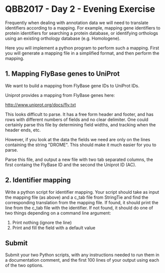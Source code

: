 # QBB2017 - Day 2 - Evening Exercise

Frequently when dealing with annotation data we will need to translate
identifiers according to a mapping. For example, mapping gene identifiers
to protein identifiers for searching a protein database, or identifying
orthologs using an existing orthology database (e.g. Homologene).

Here you will implement a python program to perform such a mapping. First you
will generate a mapping file in a simplified format, and then perform the
mapping.

## 1. Mapping FlyBase genes to UniProt

We want to build a mapping from FlyBase gene IDs to UniProt IDs.

Uniprot provides a mapping from FlyBase genes here:

  http://www.uniprot.org/docs/fly.txt

This looks difficult to parse. It has a free form header and footer, and
has rows with different numbers of fields and no clear delimiter. One could
certainly parse this file by determining field widths, and tracking when
the header ends, etc.

However, if you look at the data the fields we need are only on the lines
containing the string "DROME". This should make it much easier for you to
parse.

Parse this file, and output a new file with two tab separated columns, the
first containg the FlyBase ID and the second the Uniprot ID (AC).

## 2. Identifier mapping

Write a python script for identifier mapping. Your script should take as input
the mapping file (as above) and a c_tab file from StringTie and find the
corresponding translation from the mapping file. If found, it should print the
line from the c_tab file with the identifier. If not found, it should do
one of two things depending on a command line argument:

  1. Print nothing (ignore the line)
  2. Print and fill the field with a default value

## Submit

Submit your two Python scripts, with any instructions needed to run them in
a documentation comment, and the first 100 lines of your output using each
of the two options.

